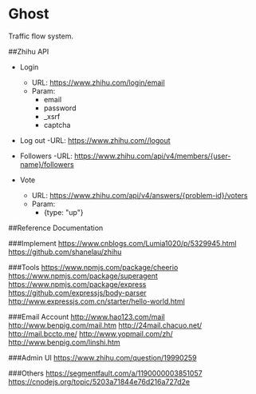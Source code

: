 # Ghost
Traffic flow system.


##Zhihu API
- Login
  - URL: https://www.zhihu.com/login/email
  - Param: 
  	- email
  	- password
  	- _xsrf
  	- captcha
- Log out
	-URL: https://www.zhihu.com//logout

- Followers 
	  -URL: https://www.zhihu.com/api/v4/members/{user-name}/followers

- Vote
	- URL: https://www.zhihu.com/api/v4/answers/{problem-id}/voters
	- Param:
		- {type: "up"}

##Reference Documentation

###Implement
https://www.cnblogs.com/Lumia1020/p/5329945.html
https://github.com/shanelau/zhihu

###Tools
https://www.npmjs.com/package/cheerio
https://www.npmjs.com/package/superagent
https://www.npmjs.com/package/express
https://github.com/expressjs/body-parser
http://www.expressjs.com.cn/starter/hello-world.html

###Email Account
http://www.hao123.com/mail
http://www.benpig.com/mail.htm
http://24mail.chacuo.net/
http://mail.bccto.me/
http://www.yopmail.com/zh/
http://www.benpig.com/linshi.htm

###Admin UI
https://www.zhihu.com/question/19990259

###Others
https://segmentfault.com/a/1190000003851057
https://cnodejs.org/topic/5203a71844e76d216a727d2e